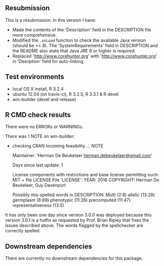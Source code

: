 ## Resubmission

This is a resubmission. In this version I have:

 - Made the contents of the  'Description' field in the DESCRIPTION file more comprehensive.
 - Modified the `.onLoad` function to check the available Java version (should be >= 8). The 'SystemRequirements' field in DESCRIPTION and the README also state that Java JRE 8 or higher is required.
 - Replaced 'http://www.corehunter.org' with '<http://www.corehunter.org>' in 'Desription' field for auto-linking.

## Test environments

* local OS X install, R 3.2.4
* ubuntu 12.04 (on travis-ci), R 3.2.5, R 3.3.1 & R devel
* win-builder (devel and release)

## R CMD check results

There were no ERRORs or WARNINGs.

There was 1 NOTE on win-builder:

* checking CRAN incoming feasibility ... NOTE

	Maintainer: 'Herman De Beukelaer <herman.debeukelaer@gmail.com>'
	
	Days since last update: 1
	
	License components with restrictions and base license permitting such:
	  MIT + file LICENSE
	File 'LICENSE':
	  YEAR: 2016
	  COPYRIGHT: Herman De Beukelaer, Guy Davenport
	
	Possibly mis-spelled words in DESCRIPTION:
	  Multi (2:8)
	  allelic (13:28)
	  germplasm (8:89)
	  phenotypic (11:26)
	  precomputed (11:47)
	  representativeness (13:5)

It has only been one day since version 3.0.0 was deployed because this version 3.0.1 is a hotfix as requested by Prof. Brian Ripley that fixes the issues described above. The words flagged by the spellchecker are correctly spelled. 

## Downstream dependencies

There are currently no downstream dependencies for this package.
